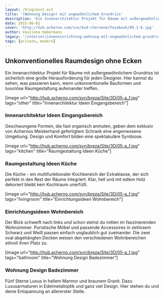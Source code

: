 ```yaml
---
layout: /blog/post.ect
title: '(Wohnung Design) mit ungewöhnlichem Grundriss'
description: 'Ein Innenarchitektur Projekt für Räume mit außergewöhnlichem Grundriss ist sicherlich eine große Herausforderung für jeden Designer. Hier kannst du sehen, was passieren kann, wenn unkonventionelle Bauformen und luxuriöse Raumgestaltung aufeinander treffen.'
date: 2015-06-01
cover: 'http://hub.acherno.com/svn/kod-cherveno/Facebook/09.1-b.jpg'
author: Vasilena Habermann
legacy: '/interior/inneneinrichtung-wohnung-mit-ungewöhnlichem-grundriss.html'
tags: [private, modern]
---
```

## **Unkonventionelles Raumdesign** ohne Ecken
Ein Innenarchitektur Projekt für Räume mit außergewöhnlichem Grundriss ist sicherlich eine große Herausforderung für jeden Designer. Hier kannst du sehen, was passieren kann, wenn unkonventionelle Bauformen und luxuriöse Raumgestaltung aufeinander treffen.

[image url="http://hub.acherno.com/svn/breza/Site/3D/05-a_f.jpg" tags="other" title="Innenarchitektur Ideen Eingangsbereich"]
### Innenarchitektur Ideen **Eingangsbereich**

Geschwungene Formen, die fast organisch anmuten, geben dem exklusiv von Achernos Meisterhand gefertigtem Schrank eine angemessene Umgebung. Design und Komfort bilden eine spektakuläre Symbiose.

[image url="http://hub.acherno.com/svn/breza/Site/3D/05-a_f.jpg" tags="kitchen" title="Raumgestaltung Ideen Küche"]
### Raumgestaltung Ideen **Küche**

Die Küche - ein multifunktionaler Kochbereich der Extraklasse, der sich perfekt in den  Rest der Räume integriert. Klar, hell und mit edlem Holz dekoriert bleibt kein Kochtraum unerfüllt.

[image url="http://hub.acherno.com/svn/breza/Site/3D/05-a_f.jpg" tags="livingroom" title="Einrichtungsideen Wohnbereich"]
### Einrichtungsideen **Wohnbereich**

Der Blick schweift nach links und schon stehst du mitten im faszinierenden Wohnzimmer. Puristische Möbel und passende Accessoires  in zeitlosem Schwarz und Weiß passen einfach unglaublich gut zueinander. Die zwei oval abgehängten Decken weisen den verschiedenen Wohnbereichen stilvoll ihren Platz zu. 

[image url="http://hub.acherno.com/svn/breza/Site/3D/05-a_f.jpg" tags="bathroom" title="Wohnung Design Badezimmer"]
### Wohnung Design **Badezimmer**

Fünf Sterne Luxus in hellem Marmor und braunem Granit. Dazu Luxusarmaturen in Edelmetalloptik und ganz viel Design. Hier stehen du und deine Entspannung an allererster Stelle.